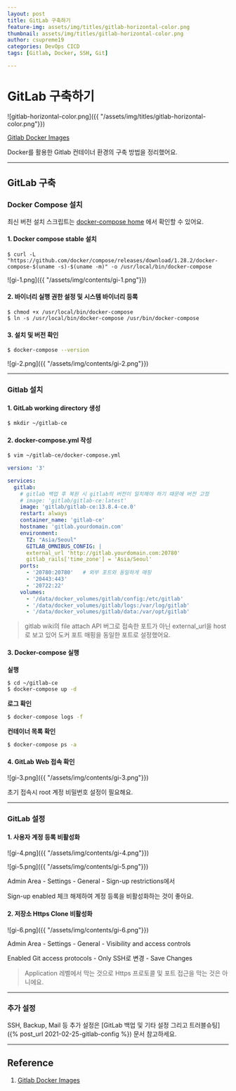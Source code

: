 ```yaml
---
layout: post
title: GitLab 구축하기
feature-img: assets/img/titles/gitlab-horizontal-color.png
thumbnail: assets/img/titles/gitlab-horizontal-color.png
author: csupreme19
categories: DevOps CICD
tags: [Gitlab, Docker, SSH, Git]

---
```


# GitLab 구축하기

![gitlab-horizontal-color.png]({{ "/assets/img/titles/gitlab-horizontal-color.png"}})

[Gitlab Docker Images](https://docs.gitlab.com/omnibus/docker/#install-gitlab-using-docker-compose)

Docker를 활용한 Gitlab 컨테이너 환경의 구축 방법을 정리했어요.

---

## GitLab 구축

### Docker Compose 설치
최신 버전 설치 스크립트는 [docker-compose home](https://docs.docker.com/compose/install/) 에서 확인할 수 있어요.

#### 1. Docker compose stable 설치

```shell
$ curl -L "https://github.com/docker/compose/releases/download/1.28.2/docker-compose-$(uname -s)-$(uname -m)" -o /usr/local/bin/docker-compose
```

![gi-1.png]({{ "/assets/img/contents/gi-1.png"}})

#### 2. 바이너리 실행 권한 설정 및 시스템 바이너리 등록

```shell
$ chmod +x /usr/local/bin/docker-compose
$ ln -s /usr/local/bin/docker-compose /usr/bin/docker-compose
```

#### 3. 설치 및 버전 확인

```sh
$ docker-compose --version
```

![gi-2.png]({{ "/assets/img/contents/gi-2.png"}})


---
### Gitlab 설치

#### 1. GitLab working directory 생성

```sh
$ mkdir ~/gitlab-ce
```



#### 2. docker-compose.yml 작성

```sh
$ vim ~/gitlab-ce/docker-compose.yml
```

```yaml
version: '3'

services:
  gitlab:
    # gitlab 백업 후 복원 시 gitlab의 버전이 일치해야 하기 때문에 버전 고정
    # image: 'gitlab/gitlab-ce:latest'
    image: 'gitlab/gitlab-ce:13.8.4-ce.0'
    restart: always
    container_name: 'gitlab-ce'
    hostname: 'gitlab.yourdomain.com'
    environment:
      TZ: "Asia/Seoul"
      GITLAB_OMNIBUS_CONFIG: |
      external_url 'http://gitlab.yourdomain.com:20780'
      gitlab_rails['time_zone'] = 'Asia/Seoul'
    ports:
      - '20780:20780'	# 외부 포트와 동일하게 매핑
      - '20443:443'
      - '20722:22'
    volumes:
      - '/data/docker_volumes/gitlab/config:/etc/gitlab'
      - '/data/docker_volumes/gitlab/logs:/var/log/gitlab'
      - '/data/docker_volumes/gitlab/data:/var/opt/gitlab'
```

> gitlab wiki의 file attach API 버그로 접속한 포트가 아닌 external_url을 host로 보고 있어 도커 포트 매핑을 동일한 포트로 설정했어요.



#### 3. Docker-compose 실행

**실행**

```sh
$ cd ~/gitlab-ce
$ docker-compose up -d
```

**로그 확인**

```sh
$ docker-compose logs -f
```

**컨테이너 목록 확인**

```sh
$ docker-compose ps -a
```



#### 4. GitLab Web 접속 확인

![gi-3.png]({{ "/assets/img/contents/gi-3.png"}})

초기 접속시 root 계정 비밀번호 설정이 필요해요.


---
### GitLab 설정

#### 1. 사용자 계정 등록 비활성화

![gi-4.png]({{ "/assets/img/contents/gi-4.png"}})

![gi-5.png]({{ "/assets/img/contents/gi-5.png"}})

Admin Area - Settings - General - Sign-up restrictions에서

Sign-up enabled 체크 해제하여 계정 등록을 비활성화하는 것이 좋아요.



#### 2. 저장소 Https Clone 비활성화

![gi-6.png]({{ "/assets/img/contents/gi-6.png"}})

Admin Area - Settings - General - Visibility and access controls

Enabled Git access protocols - Only SSH로 변경 - Save Changes

> Application 레벨에서 막는 것으로 Https 프로토콜 및 포트 접근을 막는 것은 아니에요.


---

### 추가 설정

SSH, Backup, Mail 등 추가 설정은 [GitLab 백업 및 기타 설정 그리고 트러블슈팅]({% post_url 2021-02-25-gitlab-config %}) 문서 참고하세요.

---

## Reference

1. [Gitlab Docker Images](https://docs.gitlab.com/omnibus/docker/#install-gitlab-using-docker-compose)